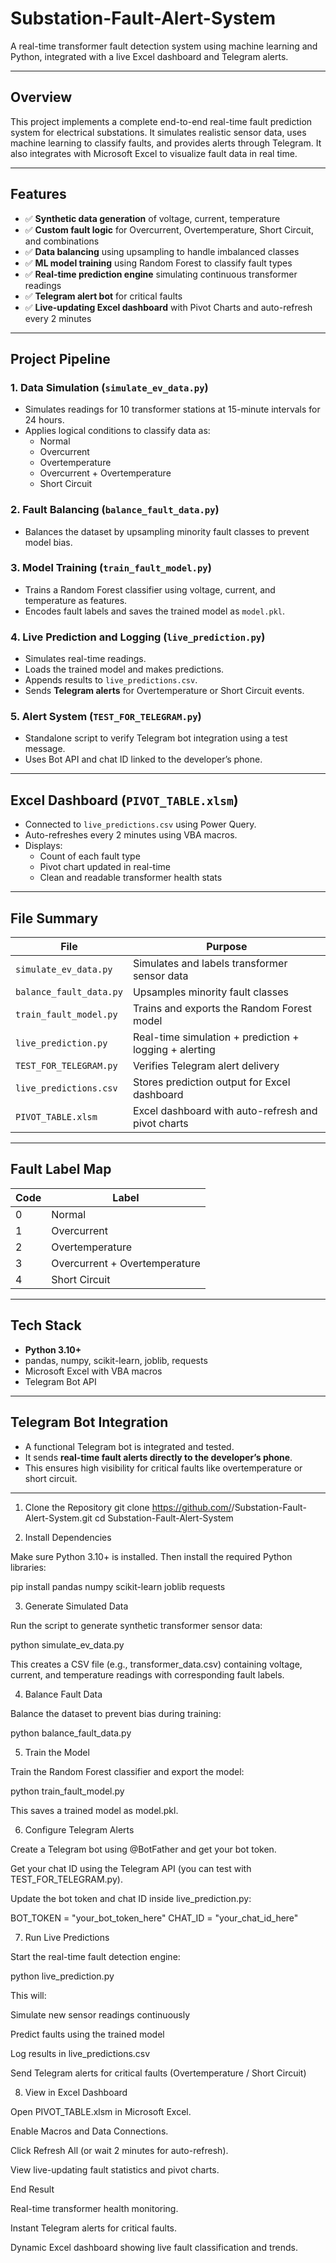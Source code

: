 # Substation-Fault-Alert-System

A real-time transformer fault detection system using machine learning and Python, integrated with a live Excel dashboard and Telegram alerts.

---

## Overview

This project implements a complete end-to-end real-time fault prediction system for electrical substations. It simulates realistic sensor data, uses machine learning to classify faults, and provides alerts through Telegram. It also integrates with Microsoft Excel to visualize fault data in real time.

---

## Features

- ✅ **Synthetic data generation** of voltage, current, temperature
- ✅ **Custom fault logic** for Overcurrent, Overtemperature, Short Circuit, and combinations
- ✅ **Data balancing** using upsampling to handle imbalanced classes
- ✅ **ML model training** using Random Forest to classify fault types
- ✅ **Real-time prediction engine** simulating continuous transformer readings
- ✅ **Telegram alert bot** for critical faults
- ✅ **Live-updating Excel dashboard** with Pivot Charts and auto-refresh every 2 minutes

---

## Project Pipeline

### 1. Data Simulation (`simulate_ev_data.py`)
- Simulates readings for 10 transformer stations at 15-minute intervals for 24 hours.
- Applies logical conditions to classify data as:
  - Normal
  - Overcurrent
  - Overtemperature
  - Overcurrent + Overtemperature
  - Short Circuit

### 2. Fault Balancing (`balance_fault_data.py`)
- Balances the dataset by upsampling minority fault classes to prevent model bias.

### 3. Model Training (`train_fault_model.py`)
- Trains a Random Forest classifier using voltage, current, and temperature as features.
- Encodes fault labels and saves the trained model as `model.pkl`.

### 4. Live Prediction and Logging (`live_prediction.py`)
- Simulates real-time readings.
- Loads the trained model and makes predictions.
- Appends results to `live_predictions.csv`.
- Sends **Telegram alerts** for Overtemperature or Short Circuit events.

### 5. Alert System (`TEST_FOR_TELEGRAM.py`)
- Standalone script to verify Telegram bot integration using a test message.
- Uses Bot API and chat ID linked to the developer’s phone.

---

## Excel Dashboard (`PIVOT_TABLE.xlsm`)

- Connected to `live_predictions.csv` using Power Query.
- Auto-refreshes every 2 minutes using VBA macros.
- Displays:
  - Count of each fault type
  - Pivot chart updated in real-time
  - Clean and readable transformer health stats

---

## File Summary

| File | Purpose |
|------|---------|
| `simulate_ev_data.py` | Simulates and labels transformer sensor data |
| `balance_fault_data.py` | Upsamples minority fault classes |
| `train_fault_model.py` | Trains and exports the Random Forest model |
| `live_prediction.py` | Real-time simulation + prediction + logging + alerting |
| `TEST_FOR_TELEGRAM.py` | Verifies Telegram alert delivery |
| `live_predictions.csv` | Stores prediction output for Excel dashboard |
| `PIVOT_TABLE.xlsm` | Excel dashboard with auto-refresh and pivot charts |

---

## Fault Label Map

| Code | Label |
|------|-------|
| 0 | Normal |
| 1 | Overcurrent |
| 2 | Overtemperature |
| 3 | Overcurrent + Overtemperature |
| 4 | Short Circuit |

---

## Tech Stack

- **Python 3.10+**
- pandas, numpy, scikit-learn, joblib, requests
- Microsoft Excel with VBA macros
- Telegram Bot API

---

## Telegram Bot Integration

- A functional Telegram bot is integrated and tested.
- It sends **real-time fault alerts directly to the developer’s phone**.
- This ensures high visibility for critical faults like overtemperature or short circuit.

---
1. Clone the Repository
git clone https://github.com/<your-username>/Substation-Fault-Alert-System.git
cd Substation-Fault-Alert-System

2. Install Dependencies

Make sure Python 3.10+ is installed.
Then install the required Python libraries:

pip install pandas numpy scikit-learn joblib requests

3. Generate Simulated Data

Run the script to generate synthetic transformer sensor data:

python simulate_ev_data.py


This creates a CSV file (e.g., transformer_data.csv) containing voltage, current, and temperature readings with corresponding fault labels.

4. Balance Fault Data

Balance the dataset to prevent bias during training:

python balance_fault_data.py

5. Train the Model

Train the Random Forest classifier and export the model:

python train_fault_model.py


This saves a trained model as model.pkl.

6. Configure Telegram Alerts

Create a Telegram bot using @BotFather and get your bot token.

Get your chat ID using the Telegram API (you can test with TEST_FOR_TELEGRAM.py).

Update the bot token and chat ID inside live_prediction.py:

BOT_TOKEN = "your_bot_token_here"
CHAT_ID = "your_chat_id_here"

7. Run Live Predictions

Start the real-time fault detection engine:

python live_prediction.py


This will:

Simulate new sensor readings continuously

Predict faults using the trained model

Log results in live_predictions.csv

Send Telegram alerts for critical faults (Overtemperature / Short Circuit)

8. View in Excel Dashboard

Open PIVOT_TABLE.xlsm in Microsoft Excel.

Enable Macros and Data Connections.

Click Refresh All (or wait 2 minutes for auto-refresh).

View live-updating fault statistics and pivot charts.

End Result

Real-time transformer health monitoring.

Instant Telegram alerts for critical faults.

Dynamic Excel dashboard showing live fault classification and trends.

